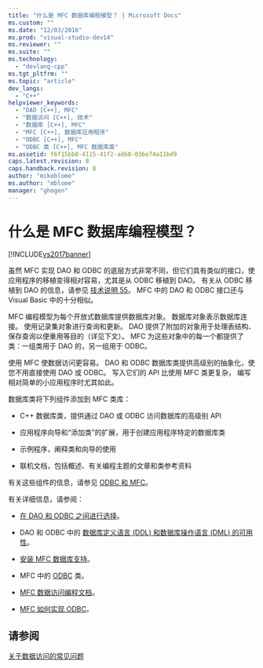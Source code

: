 ```yaml
---
title: "什么是 MFC 数据库编程模型？ | Microsoft Docs"
ms.custom: ""
ms.date: "12/03/2016"
ms.prod: "visual-studio-dev14"
ms.reviewer: ""
ms.suite: ""
ms.technology: 
  - "devlang-cpp"
ms.tgt_pltfrm: ""
ms.topic: "article"
dev_langs: 
  - "C++"
helpviewer_keywords: 
  - "DAO [C++], MFC"
  - "数据访问 [C++], 技术"
  - "数据库 [C++], MFC"
  - "MFC [C++], 数据库应用程序"
  - "ODBC [C++], MFC"
  - "ODBC 类 [C++], MFC 数据库类"
ms.assetid: f6f15bb8-4115-41f2-ad68-036e74a11bd9
caps.latest.revision: 8
caps.handback.revision: 8
author: "mikeblome"
ms.author: "mblome"
manager: "ghogen"
---
```

# 什么是 MFC 数据库编程模型？
[!INCLUDE[vs2017banner](../assembler/inline/includes/vs2017banner.md)]

虽然 MFC 实现 DAO 和 ODBC 的底层方式非常不同，但它们具有类似的接口，使应用程序的移植变得相对容易，尤其是从 ODBC 移植到 DAO。  有关从 ODBC 移植到 DAO 的信息，请参见 [技术说明 55](../mfc/tn055-migrating-mfc-odbc-database-class-applications-to-mfc-dao-classes.md)。  MFC 中的 DAO 和 ODBC 接口还与 Visual Basic 中的十分相似。  
  
 MFC 编程模型为每个开放式数据库提供数据库对象。  数据库对象表示数据库连接。  使用记录集对象进行查询和更新。  DAO 提供了附加的对象用于处理表结构、保存查询以便重用等目的（详见下文）。  MFC 为这些对象中的每一个都提供了类：一组类用于 DAO 的，另一组用于 ODBC。  
  
 使用 MFC 使数据访问更容易。  DAO 和 ODBC 数据库类提供高级别的抽象化，使您不用直接使用 DAO 或 ODBC。  写入它们的 API 比使用 MFC 类更复杂，  编写相对简单的小应用程序时尤其如此。  
  
 数据库类将下列组件添加到 MFC 类库：  
  
-   C\+\+ 数据库类，提供通过 DAO 或 ODBC 访问数据库的高级别 API  
  
-   应用程序向导和“添加类”的扩展，用于创建应用程序特定的数据库类  
  
-   示例程序，阐释类和向导的使用  
  
-   联机文档，包括概述、有关编程主题的文章和类参考资料  
  
 有关这些组件的信息，请参见 [ODBC 和 MFC](../data/odbc/odbc-and-mfc.md)。  
  
 有关详细信息，请参阅：  
  
-   [在 DAO 和 ODBC 之间进行选择](../data/should-i-use-dao-or-odbc-q.md)。  
  
-   DAO 和 ODBC 中的 [数据库定义语言 \(DDL\) 和数据库操作语言 \(DML\) 的可用性](../data/are-ddl-and-dml-supported-q.md)。  
  
-   [安装 MFC 数据库支持](../data/installing-mfc-database-support.md)。  
  
-   MFC 中的 [ODBC](../data/odbc/odbc-and-mfc.md) 类。  
  
-   [MFC 数据访问编程文档](../data/mfc-database-documentation.md)。  
  
-   [MFC 如何实现 ODBC](../data/odbc/odbc-and-mfc.md)。  
  
## 请参阅  
 [关于数据访问的常见问题](../data/data-access-frequently-asked-questions-mfc-data-access.md)